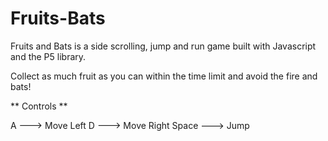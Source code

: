 <h1>Fruits-Bats</h1>


Fruits and Bats is a side scrolling, jump and run game built with Javascript and the P5 library.


Collect as much fruit as you can within the time limit and avoid the fire and bats!


** Controls **

A ---> Move Left
D ---> Move Right
Space ---> Jump

